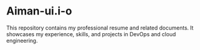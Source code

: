 # Aiman-ui.i-o
This repository contains my professional resume and related documents. It showcases my experience, skills, and projects in DevOps and cloud engineering.
